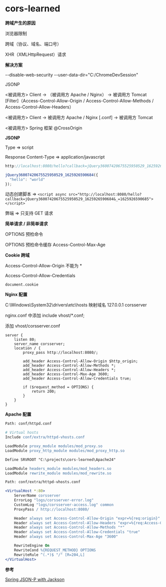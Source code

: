 # cors-learned

**跨域产生的原因**

浏览器限制

跨域（协议、域名、端口号）

XHR（XMLHttpRequest）请求

**解决方案**

--disable-web-security --user-data-dir="C:/ChromeDevSession"

JSONP

<被调用方> Client -> （被调用方 Apache / Nginx） -> 被调用方 Tomcat [Filter]（Access-Control-Allow-Origin / Access-Control-Allow-Methods / Access-Control-Allow-Headers）

<被调用方> Client -> 被调用方 Apache / Nginx [.conf] -> 被调用方 Tomcat

<被调用方> Spring 框架 @CrossOrigin

**JSONP**

Type => script

Response Content-Type => application/javascript

```javascript
http://localhost:8080/hello?callback=jQuery36007420675525950529_1625926590684&_=1625926590685

jQuery36007420675525950529_1625926590684({
  "hello": "world"
});
```

动态创建脚本 => `<script async src="http://localhost:8080/hello?callback=jQuery36007420675525950529_1625926590684&_=1625926590685"></script>`

弊端 => 只支持 GET 请求

**简单请求 / 非简单请求**

OPTIONS 预检命令

OPTIONS 预检命令缓存 Access-Control-Max-Age

**Cookie 跨域**

Access-Control-Allow-Origin 不能为 *

Access-Control-Allow-Credentials

`document.cookie`

**Nginx 配置**

C:\Windows\System32\drivers\etc\hosts 映射域名 127.0.0.1 corsserver

nginx.conf 中添加 include vhost/*.conf;

添加 vhost/corsserver.conf

```nginx
server {
    listen 80;
    server_name corsserver;
    location / {
        proxy_pass http://localhost:8080/;

		add_header Access-Control-Allow-Origin $http_origin;
		add_header Access-Control-Allow-Methods *;
		add_header Access-Control-Allow-Headers *;
		add_header Access-Control-Max-Age 3600;
		add_header Access-Control-Allow-Credentials true;

		if ($request_method = OPTIONS) {
		    return 200;
		}
    }
}
```

**Apache 配置**

```apache
Path: conf/httpd.conf

# Virtual hosts
Include conf/extra/httpd-vhosts.conf

LoadModule proxy_module modules/mod_proxy.so
LoadModule proxy_http_module modules/mod_proxy_http.so

Define SRVROOT "C:\projects\cors-learned\Apache24"

LoadModule headers_module modules/mod_headers.so
LoadModule rewrite_module modules/mod_rewrite.so
```

```apache
Path: conf/extra/httpd-vhosts.conf

<VirtualHost *:80>
    ServerName corsserver
    ErrorLog "logs/corsserver-error.log"
    CustomLog "logs/corsserver-access.log" common
	ProxyPass / http://localhost:8080/

	Header always set Access-Control-Allow-Origin "expr=%{req:origin}"
	Header always set Access-Control-Allow-Headers "expr=%{req:Access-Control-Request-Headers}"
	Header always set Access-Control-Allow-Methods "*"
	Header always set Access-Control-Allow-Credentials "true"
	Header always set Access-Control-Max-Age "3600"

	RewriteEngine On
	RewriteCond %{REQUEST_METHOD} OPTIONS
	RewriteRule ^(.*)$ "/" [R=204,L]
</VirtualHost>
```

**参考**

[Spring JSON-P with Jackson](https://www.baeldung.com/spring-jackson-jsonp)

